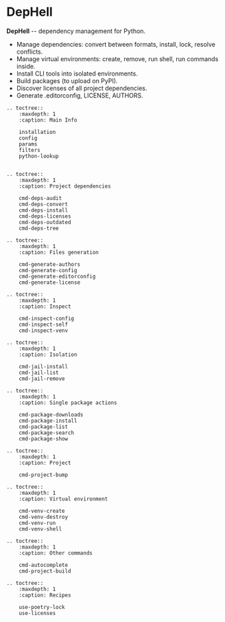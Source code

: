 # DepHell

**DepHell** -- dependency management for Python.

+ Manage dependencies: convert between formats, install, lock, resolve conflicts.
+ Manage virtual environments: create, remove, run shell, run commands inside.
+ Install CLI tools into isolated environments.
+ Build packages (to upload on PyPI).
+ Discover licenses of all project dependencies.
+ Generate .editorconfig, LICENSE, AUTHORS.

```eval_rst
.. toctree::
    :maxdepth: 1
    :caption: Main Info

    installation
    config
    params
    filters
    python-lookup


.. toctree::
    :maxdepth: 1
    :caption: Project dependencies

    cmd-deps-audit
    cmd-deps-convert
    cmd-deps-install
    cmd-deps-licenses
    cmd-deps-outdated
    cmd-deps-tree

.. toctree::
    :maxdepth: 1
    :caption: Files generation

    cmd-generate-authors
    cmd-generate-config
    cmd-generate-editorconfig
    cmd-generate-license

.. toctree::
    :maxdepth: 1
    :caption: Inspect

    cmd-inspect-config
    cmd-inspect-self
    cmd-inspect-venv

.. toctree::
    :maxdepth: 1
    :caption: Isolation

    cmd-jail-install
    cmd-jail-list
    cmd-jail-remove

.. toctree::
    :maxdepth: 1
    :caption: Single package actions

    cmd-package-downloads
    cmd-package-install
    cmd-package-list
    cmd-package-search
    cmd-package-show

.. toctree::
    :maxdepth: 1
    :caption: Project

    cmd-project-bump

.. toctree::
    :maxdepth: 1
    :caption: Virtual environment

    cmd-venv-create
    cmd-venv-destroy
    cmd-venv-run
    cmd-venv-shell

.. toctree::
    :maxdepth: 1
    :caption: Other commands

    cmd-autocomplete
    cmd-project-build

.. toctree::
    :maxdepth: 1
    :caption: Recipes

    use-poetry-lock
    use-licenses
```
